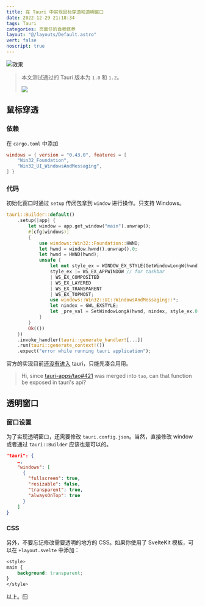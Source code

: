 ```yaml
---
title: 在 Tauri 中实现鼠标穿透和透明窗口
date: 2022-12-29 21:18:34
tags: Tauri
categories: 页面仔的自我修养
layout: "@/layouts/Default.astro"
vert: false
noscript: true
---
```


![效果](https://user-images.githubusercontent.com/20166026/209962263-969d24a5-eef3-49d8-b446-98b581bc4296.png)

> 本文测试通过的 Tauri 版本为 `1.0` 和 `1.2`。
>
> ![](https://raw.githubusercontent.com/tauri-apps/tauri-docs/335bab9ee7443bc31da1b1e8e26ede47ab25943a/static/img/index/header_light.svg)

## 鼠标穿透

### 依赖

在 `cargo.toml` 中添加

```toml
windows = { version = "0.43.0", features = [
    "Win32_Foundation",
    "Win32_UI_WindowsAndMessaging",
] }
```

### 代码

初始化窗口时通过 `setup` 传闭包拿到 `window` 进行操作。只支持 Windows。

```rust
tauri::Builder::default()
    .setup(|app| {
        let window = app.get_window("main").unwrap();
        #[cfg(windows)]
        {
            use windows::Win32::Foundation::HWND;
            let hwnd = window.hwnd().unwrap().0;
            let hwnd = HWND(hwnd);
            unsafe {
                let mut style_ex = WINDOW_EX_STYLE(GetWindowLongW(hwnd, GWL_EXSTYLE) as u32);
                style_ex |= WS_EX_APPWINDOW // for taskbar
                | WS_EX_COMPOSITED
                | WS_EX_LAYERED
                | WS_EX_TRANSPARENT
                | WS_EX_TOPMOST;
                use windows::Win32::UI::WindowsAndMessaging::*;
                let nindex = GWL_EXSTYLE;
                let _pre_val = SetWindowLongA(hwnd, nindex, style_ex.0 as i32);
            }
        }
        Ok(())
    })
    .invoke_handler(tauri::generate_handler![...])
    .run(tauri::generate_context!())
    .expect("error while running tauri application");
```

官方的实现目前[还没有进入](https://github.com/tauri-apps/tauri/issues/2090) tauri，只能先凑合用用。

> Hi, since [tauri-apps/tao#421](https://github.com/tauri-apps/tao/pull/421) was merged into `tao`, can that function be exposed in tauri's api?

## 透明窗口

### 窗口设置

为了实现透明窗口，还需要修改 `tauri.config.json`。当然，直接修改 window 或者通过 `tauri::Builder` 应该也是可以的。

```json
"tauri": {
    …,
    "windows": [
      {
        "fullscreen": true,
        "resizable": false,
        "transparent": true,
        "alwaysOnTop": true
      }
    ]
}
```

### CSS

另外，不要忘记修改需要透明的地方的 CSS。如果你使用了 SvelteKit 模板，可以在 `+layout.svelte` 中添加：

```css
<style>
main {
    background: transparent;
}
</style>
```

以上。🪟
